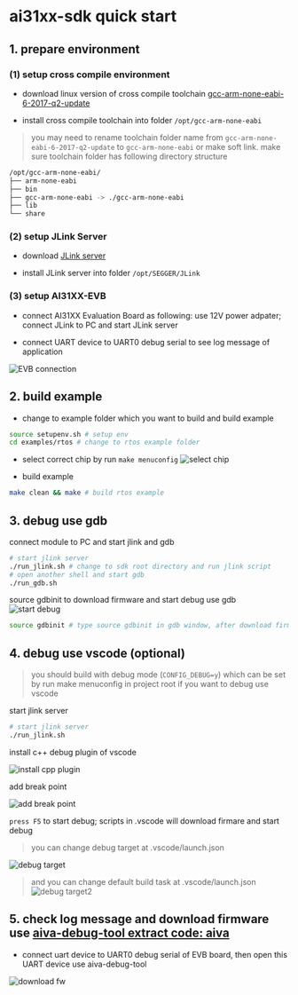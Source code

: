 # ai31xx-sdk quick start

## 1. prepare environment

### (1) setup cross compile environment

- download linux version of cross compile toolchain [gcc-arm-none-eabi-6-2017-q2-update](https://developer.arm.com/tools-and-software/open-source-software/developer-tools/gnu-toolchain/gnu-rm/downloads/6-2017-q2-update)

- install cross compile toolchain into folder `/opt/gcc-arm-none-eabi`

> you may need to rename toolchain folder name from `gcc-arm-none-eabi-6-2017-q2-update` to `gcc-arm-none-eabi` or make soft link. make sure toolchain folder has following directory structure

```bash
/opt/gcc-arm-none-eabi/
├── arm-none-eabi
├── bin
├── gcc-arm-none-eabi -> ./gcc-arm-none-eabi
├── lib
└── share
```

### (2) setup JLink Server

- download [JLink server](https://www.segger.com/downloads/jlink/)

- install JLink server into folder `/opt/SEGGER/JLink`

### (3) setup AI31XX-EVB

- connect AI31XX Evaluation Board as following: use 12V power adpater; connect JLink to PC and start JLink server

- connect UART device to UART0 debug serial to see log message of application

![EVB connection](../images/ai31xx_evb.png)

## 2. build example

- change to example folder which you want to build and build example

```bash
source setupenv.sh # setup env
cd examples/rtos # change to rtos example folder
```

- select correct chip by run `make menuconfig`
![select chip](../images/select_chip.png)

- build example

```bash
make clean && make # build rtos example
```

## 3. debug use gdb

connect module to PC and start jlink and gdb

```bash
# start jlink server
./run_jlink.sh # change to sdk root directory and run jlink script
# open another shell and start gdb
./run_gdb.sh
```

source gdbinit to download firmware and start debug use gdb
![start debug](../images/start_debug.png)

```bash
source gdbinit # type source gdbinit in gdb window, after download firmware you can use gdb to debug
```

## 4. debug use vscode (optional)

> you should build with debug mode (`CONFIG_DEBUG=y`) which can be set by run make menuconfig in project root if you want to debug use vscode

start jlink server

```bash
# start jlink server
./run_jlink.sh
```

install c++ debug plugin of vscode

![install cpp plugin](../images/cpp_plugin.png)

add break point

![add break point](../images/add_breakpoint.png)

`press F5` to start debug; scripts in .vscode will download firmare and start debug

> you can change debug target at .vscode/launch.json

![debug target](../images/change_debug_target.png)

> and you can change default build task at .vscode/launch.json
![debug target2](../images/change_debug_target2.png)

## 5. check log message and download firmware use [aiva-debug-tool extract code: aiva](https://pan.baidu.com/s/1GgQCYckZGgYJliBEERgjPA)

- connect uart device to UART0 debug serial of EVB board, then open this UART device use aiva-debug-tool

![download fw](../images/use_debug_tool_and_download_fw.PNG)
